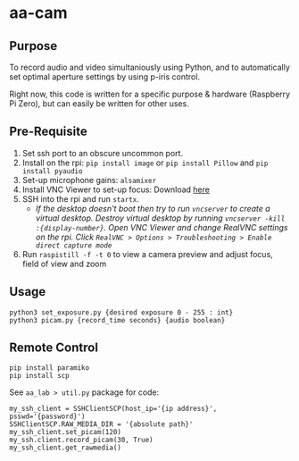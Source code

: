 # aa-cam

## Purpose

To record audio and video simultaniously using Python, and to automatically set optimal aperture settings by using p-iris control.  

Right now, this code is written for a specific purpose & hardware (Raspberry Pi Zero), but can easily be written for other uses.

## Pre-Requisite

1. Set ssh port to an obscure uncommon port.
2. Install on the rpi: `pip install image` or `pip install Pillow` and `pip install pyaudio`
3. Set-up microphone gains: `alsamixer`
4. Install VNC Viewer to set-up focus: Download [here](https://www.realvnc.com/en/connect/download/viewer/)
5. SSH into the rpi and run `startx`.   
    - _If the desktop doesn't boot then try to run `vncserver` to create a virtual desktop. Destroy virtual desktop by running `vncserver -kill :{display-number}`. Open VNC Viewer and change RealVNC settings on the rpi. Click `RealVNC > Options > Troubleshooting > Enable direct capture mode`_
8. Run `raspistill -f -t 0` to view a camera preview and adjust focus, field of view and zoom

## Usage

```
python3 set_exposure.py {desired exposure 0 - 255 : int}
python3 picam.py {record_time seconds} {audio boolean}
```

## Remote Control

```
pip install paramiko
pip install scp
```
See `aa_lab > util.py` package for code:  
```
my_ssh_client = SSHClientSCP(host_ip='{ip address}', psswd='{password}')
SSHClientSCP.RAW_MEDIA_DIR = '{absolute path}'
my_ssh_client.set_picam(120)
my_ssh.client.record_picam(30, True)
my_ssh_client.get_rawmedia()
```
